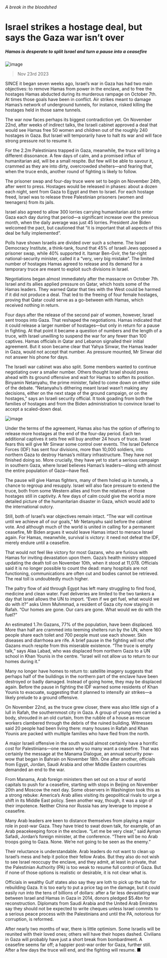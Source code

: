 ###### A break in the bloodshed
# Israel strikes a hostage deal, but says the Gaza war isn’t over 
##### Hamas is desperate to split Israel and turn a pause into a ceasefire 
![image](images/20231125_MAP004.jpg) 
> Nov 23rd 2023 
SINCE it began seven weeks ago, Israel’s war in Gaza has had two main objectives: to remove Hamas from power in the enclave, and to free the hostages Hamas abducted during its murderous rampage on October 7th. At times those goals have been in conflict. Air strikes meant to damage Hamas’s network of underground tunnels, for instance, risked killing the hostages held in those same tunnels. 
The war now faces perhaps its biggest contradiction yet. On November 22nd, after weeks of indirect talks, the Israeli cabinet approved a deal that would see Hamas free 50 women and children out of the roughly 240 hostages in Gaza. But Israel will temporarily have to halt its war and will face strong pressure not to resume it.

For the 2.2m Palestinians trapped in Gaza, meanwhile, the truce will bring a different dissonance. A few days of calm, and a promised influx of humanitarian aid, will be a small respite. But few will be able to savour it, crammed as they are into dirty, overcrowded shelters—and fearing that, when the truce ends, another round of fighting is likely to follow.
The prisoner swap and four-day truce were set to begin on November 24th, after went to press. Hostages would be released in phases: about a dozen each night, sent from Gaza to Egypt and then to Israel. For each hostage freed, Israel was to release three Palestinian prisoners (women and teenagers) from its jails.
Israel also agreed to allow 300 lorries carrying humanitarian aid to enter Gaza each day during that period—a significant increase over the previous month, when the daily average was just 45 lorries. President Joe Biden welcomed the pact, but cautioned that “it is important that all aspects of this deal be fully implemented”.
Polls have shown Israelis are divided over such a scheme. The Israel Democracy Institute, a think-tank, found that 45% of Israeli Jews opposed a prisoner swap, while 40% supported it. Itamar Ben-Gvir, the far-right national-security minister, called it a “very, very big mistake”. The limited number of hostages Hamas agreed to release and its demand for a temporary truce are meant to exploit such divisions in Israel.
Negotiations began almost immediately after the massacre on October 7th. Israel and its allies applied pressure on Qatar, which hosts some of the Hamas leaders. They warned Qatar that ties with the West could be harmed if it did not produce a deal. That led to the freeing of four female hostages, proving that Qatar could serve as a go-between with Hamas, which received nothing in return. 
Four days after the release of the second pair of women, however, Israel sent troops into Gaza. That reshaped the negotiations. Hamas indicated that it could release a larger number of hostages—but only in return for a pause in fighting. At that point it became a question of numbers and the length of a truce, with Israel unwilling to suspend the war for any fewer than 100 captives. Hamas officials in Qatar and Lebanon signalled their initial agreement. But it soon became clear that Yahya Sinwar, the Hamas leader in Gaza, would not accept that number. As pressure mounted, Mr Sinwar did not answer his phone for days.
The Israeli war cabinet was also split. Some members wanted to continue negotiating over a smaller number. Others thought Israel should press ahead with its ground offensive and wait for Hamas to soften its position. Binyamin Netanyahu, the prime minister, failed to come down on either side of the debate. “Netanyahu’s dithering meant Israel wasn’t making any decisions, either on the next stage of the ground campaign, or on the hostages,” says an Israeli security official. It took goading from both the families of hostages and from the Biden administration to convince Israel to accept a scaled-down deal.
![image](images/20231125_MAM917.png) 

Under the terms of the agreement, Hamas also has the option of offering to release more hostages at the end of the four-day period. Each ten additional captives it sets free will buy another 24 hours of truce. Israel fears this will give Mr Sinwar some control over events. The Israel Defence Forces (IDF) has sent four divisions, more than 10,000 soldiers, into northern Gaza to destroy Hamas’s military infrastructure. They have not finished doing so. More crucially, they have yet to start a serious campaign in southern Gaza, where Israel believes Hamas’s leaders—along with almost the entire population of Gaza—have fled.
The pause will give Hamas fighters, many of them holed up in tunnels, a chance to regroup and resupply. Israel will also face pressure to extend the truce, both from some Western allies and from the relatives of those hostages still in captivity. A few days of calm could give the world a more detailed picture of the humanitarian disaster in Gaza, which would add to the international outcry.
Still, both of Israel’s war objectives remain intact. “The war will continue until we achieve all of our goals,” Mr Netanyahu said before the cabinet vote. And although much of the world is united in calling for a permanent ceasefire, Mr Biden argues it would leave Hamas intact to menace Israel again. For Hamas, meanwhile, survival is victory: it need not defeat the IDF, merely endure until a ceasefire.
That would not feel like victory for most Gazans, who are furious with Hamas for inviting devastation upon them. Gaza’s health ministry stopped updating the death toll on November 10th, when it stood at 11,078. Officials said it is no longer possible to count the dead: many hospitals are not functioning, communications are often cut and bodies cannot be retrieved. The real toll is undoubtedly much higher.
The paltry flow of aid through Egypt has left many struggling to find food, medicine and clean water. Fuel deliveries are limited to the two tankers a day that Israel allows the UN to import. “Even if we get fuel, what would we do with it?” asks Umm Muhmmad, a resident of Gaza city now staying in Rafah. “Our homes are gone. Our cars are gone. What would we do with the fuel?”
An estimated 1.7m Gazans, 77% of the population, have been displaced. More than half are crammed into teeming shelters run by the UN, where 160 people share each toilet and 700 people must use each shower. Skin diseases and diarrhoea are rife. A brief pause in the fighting will not offer Gazans much respite from this miserable existence. “The truce is empty talk,” says Alaa Labad, who was displaced from northern Gaza to a UN school in Khan Younis in the centre. “Israel will not allow us to return to our homes during it.”
Many no longer have homes to return to: satellite imagery suggests that perhaps half of the buildings in the northern part of the enclave have been destroyed or badly damaged. Instead of going home, they may be displaced again. Before the pause in fighting the IDF warned some residents of Khan Younis to evacuate, suggesting that it planned to intensify air strikes—a likely prelude to a ground offensive.
On November 22nd, as the truce grew closer, there was also little sign of a lull in Rafah, the southernmost city in Gaza. A group of young men carried a body, shrouded in an old curtain, from the rubble of a house as rescue workers clambered through the debris of the ruined building. Witnesses said 20 people had been living there: many houses in Rafah and Khan Younis are packed with multiple families who have fled from the north.
A major Israeli offensive in the south would almost certainly have a horrific cost for Palestinians—one reason why so many want a ceasefire. That was certainly the message at the Manama Dialogue, an annual security pow-wow that began in Bahrain on November 18th. One after another, officials from Egypt, Jordan, Saudi Arabia and other Middle Eastern countries demanded an end to the war.
From Manama, Arab foreign ministers then set out on a tour of world capitals to push for a ceasefire, starting with stops in Beijing on November 20th and Moscow the next day. Some observers in Washington took this as a strong rebuke: America’s Arab allies visiting its geopolitical rivals to urge a shift in its Middle East policy. Seen another way, though, it was a sign of their impotence. Neither China nor Russia has any leverage to impose a ceasefire.
Many Arab leaders are keen to distance themselves from playing a major role in post-war Gaza. They have tried to swat down talk, for example, of an Arab peacekeeping force in the enclave. “Let me be very clear,” said Ayman Safadi, Jordan’s foreign minister, at the conference. “There will be no Arab troops going to Gaza. None. We’re not going to be seen as the enemy.”
Their reluctance is understandable. Arab leaders do not want to clean up Israel’s mess and help it police their fellow Arabs. But they also do not wish to see Israel reoccupy the enclave, and they admit, at least in private, that the Palestinian Authority (PA) is too weak to resume full control of Gaza. But if none of those options is realistic or desirable, it is not clear what is.
Officials in wealthy Gulf states also say they are loth to pick up the tab for rebuilding Gaza. It is too early to put a price tag on the damage, but it could easily run into the tens of billions of dollars: after a far less devastating war between Israel and Hamas in Gaza in 2014, donors pledged $5.4bn for reconstruction. Diplomats from Saudi Arabia and the United Arab Emirates say they should not be expected to write cheques unless Israel commits to a serious peace process with the Palestinians and until the PA, notorious for corruption, is reformed.
After nearly two months of war, there is little optimism. Some Israelis will be reunited with their loved ones; others will have their hopes dashed. Civilians in Gaza will probably have just a short break from bombardment. A ceasefire seems far off; a happier post-war order for Gaza, further still. After a few days the truce will end, and the fighting will resume. ■

